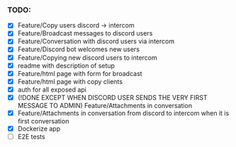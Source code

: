 ### TODO:

- [x] Feature/Copy users discord -> intercom
- [x] Feature/Broadcast messages to discord users
- [x] Feature/Conversation with discord users via intercom
- [x] Feature/Discord bot welcomes new users
- [x] Feature/Copying new discord users to intercom
- [x] readme with description of setup
- [x] Feature/html page with form for broadcast
- [x] Feature/html page with copy clients
- [x] auth for all exposed api
- [x] (!DONE EXCEPT WHEN DISCORD USER SENDS THE VERY FIRST MESSAGE TO ADMIN) Feature/Attachments in conversation
- [x] Feature/Attachments in conversation from discord to intercom when it is first conversation
- [x] Dockerize app
- [ ] E2E tests
